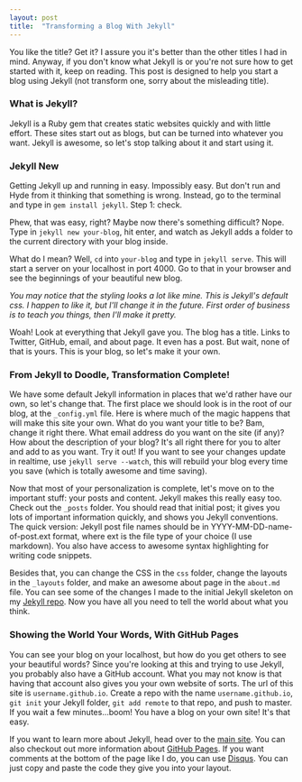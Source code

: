 ```yaml
---
layout: post
title:  "Transforming a Blog With Jekyll"
---
```


You like the title?  Get it?  I assure you it's better than the other titles I had in mind.  Anyway, if you don't know what Jekyll is or you're not sure how to get started with it, keep on reading.  This post is designed to help you start a blog using Jekyll (not transform one, sorry about the misleading title).

<h3>What is Jekyll?</h3>

Jekyll is a Ruby gem that creates static websites quickly and with little effort.  These sites start out as blogs, but can be turned into whatever you want.  Jekyll is awesome, so let's stop talking about it and start using it.

<h3>Jekyll New</h3>

Getting Jekyll up and running in easy.  Impossibly easy.  But don't run and Hyde from it thinking that something is wrong.  Instead, go to the terminal and type in `gem install jekyll`.  Step 1: check.

Phew, that was easy, right?  Maybe now there's something difficult?  Nope.  Type in `jekyll new your-blog`, hit enter, and watch as Jekyll adds a folder to the current directory with your blog inside.

What do I mean?  Well, `cd` into `your-blog` and type in `jekyll serve`.  This will start a server on your localhost in port 4000.  Go to that in your browser and see the beginnings of your beautiful new blog.

*You may notice that the styling looks a lot like mine.  This is Jekyll's default css.  I happen to like it, but I'll change it in the future.  First order of business is to teach you things, then I'll make it pretty.*

Woah!  Look at everything that Jekyll gave you.  The blog has a title.  Links to Twitter, GitHub, email, and about page.  It even has a post.  But wait, none of that is yours.  This is your blog, so let's make it your own.

<h3>From Jekyll to Doodle, Transformation Complete!</h3>

We have some default Jekyll information in places that we'd rather have our own, so let's change that.  The first place we should look is in the root of our blog, at the `_config.yml` file.  Here is where much of the magic happens that will make this site your own.  What do you want your title to be?  Bam, change it right there.  What email address do you want on the site (if any)?  How about the description of your blog?  It's all right there for you to alter and add to as you want.  Try it out!  If you want to see your changes update in realtime, use `jekyll serve --watch`, this will rebuild your blog every time you save (which is totally awesome and time saving).

Now that most of your personalization is complete, let's move on to the important stuff: your posts and content.  Jekyll makes this really easy too.  Check out the `_posts` folder.  You should read that initial post; it gives you lots of important information quickly, and shows you Jekyll conventions.  The quick version: Jekyll post file names should be in YYYY-MM-DD-name-of-post.ext format, where ext is the file type of your choice (I use markdown).  You also have access to awesome syntax highlighting for writing code snippets.

Besides that, you can change the CSS in the `css` folder, change the layouts in the `_layouts` folder, and make an awesome about page in the `about.md` file.  You can see some of the changes I made to the initial Jekyll skeleton on my [Jekyll repo][jekyll-repo]. Now you have all you need to tell the world about what you think.

<h3>Showing the World Your Words, With GitHub Pages</h3>

You can see your blog on your localhost, but how do you get others to see your beautiful words?  Since you're looking at this and trying to use Jekyll, you probably also have a GitHub account.  What you may not know is that having that account also gives you your own website of sorts.  The url of this site is `username.github.io`.  Create a repo with the name `username.github.io`, `git init` your Jekyll folder, `git add remote` to that repo, and push to master.  If you wait a few minutes...boom!  You have a blog on your own site!  It's that easy.

If you want to learn more about Jekyll, head over to the [main site][jekyll].  You can also checkout out more information about [GitHub Pages][github-pages].  If you want comments at the bottom of the page like I do, you can use [Disqus][disqus].  You can just copy and paste the code they give you into your layout.

[jekyll-repo]: https://github.com/Flamdoodle/Flamdoodle.github.io
[jekyll]: http://jekyllrb.com/
[github-pages]: https://pages.github.com/
[disqus]: https://disqus.com/websites/